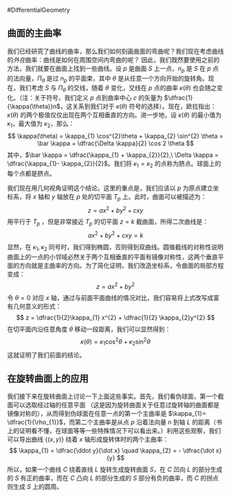 #DifferentialGeometry 


## 曲面的主曲率

我们已经研究了曲线的曲率，那么我们如何刻画曲面的弯曲呢？我们现在考虑曲线的*外在*曲率：曲线是如何在周围空间内弯曲的呢？
因此，我们既然要使用之前的方法，我们就要在曲面上找到一些曲线。设 $p$ 是曲面 $S$ 上一点，$n_{p}$ 是 $S$ 在 $p$ 点的法向量，$\Pi_{\theta}$ 是过 $n_{p}$ 的平面束，其中 $\theta$ 是从任意一个方向开始的旋转角。现在，我们考虑 $S$ 与 $\Pi_{\theta}$ 的交线，随着 $\theta$ 变化，交线在 $p$ 点的曲率 $\kappa(\theta)$ 也会随之变化。（注：关于符号，我们定义 $p$ 点到曲率中心 $c$ 的矢量为 $\dfrac{1}{\kappa(\theta)}n$，这关系到我们对于 $\kappa(\theta)$ 符号的选择）。现在，欧拉指出：$\kappa(\theta)$ 的两个极值仅仅出现在两个互相垂直的方向。进一步地，设 $\kappa(\theta)$ 的最小值为 $\kappa_{1}$，最大值为 $\kappa_{2}$，那么：
$$
\kappa(\theta)  = \kappa_{1} \cos^{2}\theta + \kappa_{2} \sin^{2} \theta = \bar  \kappa + \dfrac{\Delta  \kappa}{2} \cos 2 \theta
$$
其中，$\bar \kappa = \dfrac{\kappa_{1} + \kappa_{2}}{2},\ \Delta \kappa = \dfrac{\kappa_{1}- \kappa_{2}}{2}$。我们将 $\kappa_{1}= \kappa_{2}$ 的点称为脐点。球面上的每个点都是脐点。

我们现在用几何视角证明这个结论。这里的重点是，我们应该以 $p$ 为原点建立坐标系，将 $x$ 轴和 $y$ 轴放在 $p$ 处的切平面 $T_{p}$ 上。此时，曲面可以被描述为：
$$
z = ax^{2} + by^{2} + cxy
$$
用平行于 $T_{p}$ ，但是非常接近 $T_{p}$ 的切平面 $z = k$ 截曲面，所得二次曲线是：
$$
ax^{2} + by^{2} + cxy  = k 
$$
显然，在 $\kappa_{1},\kappa_{2}$ 同号时，我们得到椭圆，否则得到双曲线。圆锥截线的对称性说明曲面上的一点的小邻域必然关于两个互相垂直的平面有镜像对称性，这两个垂直平面的方向就是主曲率的方向。为了简化证明，我们改造坐标系，令曲面的局部方程变成：
$$
z = ax^{2} + by^{2}
$$
令 $\theta = 0$ 对应 $x$ 轴，通过与前面平面曲线的情况对比，我们容易将上式改写成富有几何意义的形式：
$$
z = \dfrac{1}{2}\kappa_{1} x^{2} + \dfrac{1}{2} \kappa_{2}y^{2}
$$
在切平面内沿任意角度 $\theta$ 移动一段距离，我们可以显然得到：
$$
\kappa(\theta) = \kappa_{1} \cos^{2} \theta + \kappa_{2} \sin^{2}\theta
$$
这就证明了我们前面的结论。


## 在旋转曲面上的应用
我们接下来在旋转曲面上讨论一下上面这些事实。首先，我们看伪球面，第一个截面可以选取经过轴的任意平面 （这是因为旋转曲面关于任意过旋转轴的曲面都是镜像对称的），从而得到伪球面在任意一点的第一个主曲率是 $\kappa_{1}= \dfrac{1}{\rho_{1}}$，而第二个主曲率是从点 $p$ 沿着法向量 $n$ 到轴 $L$ 的距离（书上的证明看不懂，在球面等等一些特殊情况下可以看出来。）利用这些观察，我们可以导出曲线 $\{(x,y)\}$ 绕着 $x$ 轴形成旋转体时的两个主曲率：
$$
\kappa_{1} = \dfrac{\ddot y}{\dot x} \quad \kappa_{2} = - \dfrac{\dot x}{y}
$$
所以，如果一个曲线 $C$ 绕着直线 $L$ 旋转生成旋转曲面 $S$，在 $C$ 凹向 $L$ 的部分生成的 $S$ 有正的曲率，而在 $C$ 凸向 $L$ 的部分生成的 $S$ 部分有负的曲率，而 $C$ 的拐点则生成 $S$ 上的圆周。
